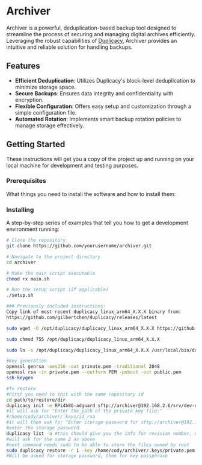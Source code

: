 # Archiver

Archiver is a powerful, deduplication-based backup tool designed to streamline the process of securing and managing digital archives efficiently. Leveraging the robust capabilities of [Duplicacy](https://github.com/gilbertchen/duplicacy), Archiver provides an intuitive and reliable solution for handling backups.

## Features

- **Efficient Deduplication**: Utilizes Duplicacy's block-level deduplication to minimize storage space.
- **Secure Backups**: Ensures data integrity and confidentiality with encryption.
- **Flexible Configuration**: Offers easy setup and customization through a simple configuration file.
- **Automated Rotation**: Implements smart backup rotation policies to manage storage effectively.

## Getting Started

These instructions will get you a copy of the project up and running on your local machine for development and testing purposes.

### Prerequisites

What things you need to install the software and how to install them:

### Installing

A step-by-step series of examples that tell you how to get a development environment running:

```bash
# Clone the repository
git clone https://github.com/yourusername/archiver.git

# Navigate to the project directory
cd archiver

# Make the main script executable
chmod +x main.sh

# Run the setup script (if applicable)
./setup.sh

### Previously included instructions:
Copy link of most recent duplicacy_linux_arm64_X.X.X binary from:
https://github.com/gilbertchen/duplicacy/releases/latest

sudo wget -O /opt/duplicacy/duplicacy_linux_arm64_X.X.X https://github.com/gilbertchen/duplicacy/releases/download/vX.X.X/duplicacy_linux_arm64_X.X.X

sudo chmod 755 /opt/duplicacy/duplicacy_linux_arm64_X.X.X

sudo ln -s /opt/duplicacy/duplicacy_linux_arm64_X.X.X /usr/local/bin/duplicacy

#Key generation
openssl genrsa -aes256 -out private.pem -traditional 2048
openssl rsa -in private.pem --outform PEM -pubout -out public.pem
ssh-keygen

#To restore
#First you need to init with the same repository id
cd path/to/restore/dir
duplicacy init -e RPi4b8G-adguard sftp://archiver@192.168.2.6/srv/dev-disk-by-uuid-980406B804069980/duplicacy
#it will ask for "Enter the path of the private key file:"
#/home/cody/archiver/.keys/id_rsa
#it will then ask for "Enter storage password for sftp://archiver@192.168.2.6/srv/dev-disk-by-uuid-980406B804069980/duplicacy:"
#enter the storage password
duplicacy list -a #this should give you the info for revision number, needed below
#will ask for the same 2 as above
#next command needs sudo to be able to store the files owned by root
sudo duplicacy restore -r 1 -key /home/cody/archiver/.keys/private.pem
#Will be asked for storage password, then for key passphrase
